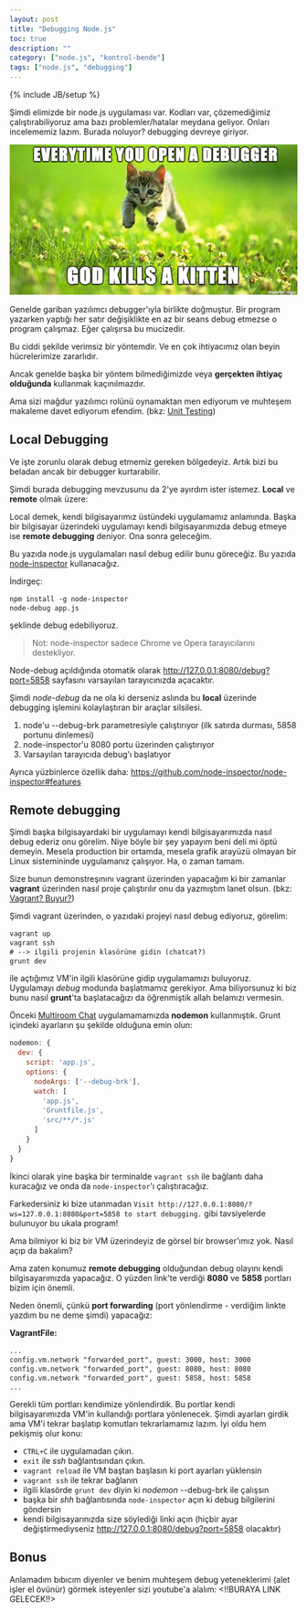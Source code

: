 ```yaml
---
layout: post
title: "Debugging Node.js"
toc: true
description: ""
category: ["node.js", "kontrol-bende"]
tags: ["node.js", "debugging"]
---
```

{% include JB/setup %}

Şimdi elimizde bir node.js uygulaması var. Kodları var, çözemediğimiz çalıştırabiliyoruz ama bazı problemler/hatalar meydana geliyor. Onları incelememiz lazım. Burada noluyor? debugging devreye giriyor.

![](/assets/images/kitten.png)

Genelde gariban yazılımcı debugger'ıyla birlikte doğmuştur. Bir program yazarken yaptığı her satır değişiklikte en az bir seans debug etmezse o program çalışmaz. Eğer çalışırsa bu mucizedir.

Bu ciddi şekilde verimsiz bir yöntemdir. Ve en çok ihtiyacımız olan beyin hücrelerimize zararlıdır.

Ancak genelde başka bir yöntem bilmediğimizde veya **gerçekten ihtiyaç olduğunda** kullanmak kaçınılmazdır.

Ama sizi mağdur yazılımcı rolünü oynamaktan men ediyorum ve muhteşem makaleme davet ediyorum efendim. (bkz: [Unit Testing]())

## Local Debugging

Ve işte zorunlu olarak debug etmemiz gereken bölgedeyiz. Artık bizi bu beladan ancak bir debugger kurtarabilir.

Şimdi burada debugging mevzusunu da 2'ye ayırdım ister istemez. **Local** ve **remote** olmak üzere:

Local demek, kendi bilgisayarımız üstündeki uygulamamız anlamında. Başka bir bilgisayar üzerindeki uygulamayı kendi bilgisayarımızda debug etmeye ise **remote debugging** deniyor. Ona sonra geleceğim.

Bu yazıda node.js uygulamaları nasıl debug edilir bunu göreceğiz. Bu yazıda [node-inspector](https://github.com/node-inspector/node-inspector) kullanacağız.

İndirgeç:

~~~
npm install -g node-inspector
node-debug app.js
~~~

şeklinde debug edebiliyoruz.

> Not: node-inspector sadece Chrome ve Opera tarayıcılarını destekliyor.

Node-debug açıldığında otomatik olarak <http://127.0.0.1:8080/debug?port=5858> sayfasını varsayılan tarayıcınızda açacaktır.

Şimdi *node-debug* da ne ola ki derseniz aslında bu **local** üzerinde debugging işlemini kolaylaştıran bir araçlar silsilesi.

1. node'u --debug-brk parametresiyle çalıştırıyor (ilk satırda durması, 5858 portunu dinlemesi)
1. node-inspector'u 8080 portu üzerinden çalıştırıyor
1. Varsayılan tarayıcıda debug'ı başlatıyor

Ayrıca yüzbinlerce özellik daha: <https://github.com/node-inspector/node-inspector#features>

## Remote debugging

Şimdi başka bilgisayardaki bir uygulamayı kendi bilgisayarımızda nasıl debug ederiz onu görelim. Niye böyle bir şey yapayım beni deli mi öptü demeyin. Mesela production bir ortamda, mesela grafik arayüzü olmayan bir Linux sistemininde uygulamanız çalışıyor. Ha, o zaman tamam.

Size bunun demonstreşınını vagrant üzerinden yapacağım ki bir zamanlar **vagrant** üzerinden nasıl proje çalıştırılır onu da yazmıştım lanet olsun.  (bkz: [Vagrant? Buyur?]())

Şimdi vagrant üzerinden, o yazıdaki projeyi nasıl debug ediyoruz, görelim:

~~~
vagrant up
vagrant ssh
# --> ilgili projenin klasörüne gidin (chatcat?)
grunt dev
~~~

ile açtığımız VM'in ilgili klasörüne gidip uygulamamızı buluyoruz. Uygulamayı *debug* modunda başlatmamız gerekiyor. Ama biliyorsunuz ki biz bunu nasıl **grunt**'ta başlatacağızı da öğrenmiştik allah belamızı vermesin.

Önceki [Multiroom Chat]() uygulamamamızda **nodemon** kullanmıştık. Grunt içindeki ayarların şu şekilde olduğuna emin olun:

~~~js
nodemon: {
  dev: {
    script: 'app.js',
    options: {
      nodeArgs: ['--debug-brk'],
      watch: [
        'app.js',
        'Gruntfile.js',
        'src/**/*.js'
      ]
    }
  }
}
~~~

İkinci olarak yine başka bir terminalde `vagrant ssh` ile bağlantı daha kuracağız ve onda da `node-inspector`'ı çalıştıracağız.

Farkedersiniz ki bize utanmadan `Visit http://127.0.0.1:8080/?ws=127.0.0.1:8080&port=5858 to start debugging.` gibi tavsiyelerde bulunuyor bu ukala program!

Ama bilmiyor ki biz bir VM üzerindeyiz de görsel bir browser'ımız yok. Nasıl açıp da bakalım?

Ama zaten konumuz **remote debugging** olduğundan debug olayını kendi bilgisayarımızda yapacağız. O yüzden link'te verdiği **8080** ve **5858**
portları bizim için önemli.

Neden önemli, çünkü **port forwarding** (port yönlendirme - verdiğim linkte yazdım bu ne deme şimdi) yapacağız:

**VagrantFile:**

~~~
...
config.vm.network "forwarded_port", guest: 3000, host: 3000
config.vm.network "forwarded_port", guest: 8080, host: 8080
config.vm.network "forwarded_port", guest: 5858, host: 5858
...
~~~

Gerekli tüm portları kendimize yönlendirdik. Bu portlar kendi bilgisayarımızda VM'in kullandığı portlara yönlenecek. Şimdi ayarları girdik ama VM'i tekrar başlatıp komutları tekrarlamamız lazım. İyi oldu hem pekişmiş olur konu:

* `CTRL+C` ile uygulamadan çıkın.
* `exit` ile *ssh* bağlantısından çıkın.
* `vagrant reload` ile VM baştan başlasın ki port ayarları yüklensin
* `vagrant ssh` ile tekrar bağlanın
* ilgili klasörde `grunt dev` diyin ki *nodemon* --debug-brk ile çalışsın
* başka bir *shh* bağlantısında `node-inspector` açın ki debug bilgilerini göndersin
* kendi bilgisayarınızda size söylediği linki açın (hiçbir ayar değiştirmediyseniz <http://127.0.0.1:8080/debug?port=5858> olacaktır)

## Bonus

Anlamadım bıbıcım diyenler ve benim muhteşem debug yeteneklerimi (alet işler el övünür) görmek isteyenler sizi youtube'a alalım: <!!BURAYA LINK GELECEK!!>
